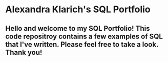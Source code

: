 # Alexandra Klarich's SQL Portfolio

## Hello and welcome to my SQL Portfolio! This code repositroy contains a few examples of SQL that I've written. Please feel free to take a look. Thank you!
